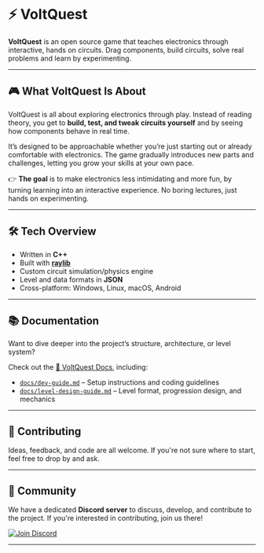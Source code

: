 # ⚡ VoltQuest

**VoltQuest** is an open source game that teaches electronics through interactive, hands on circuits.
Drag components, build circuits, solve real problems and learn by experimenting.

---

## 🎮 What VoltQuest Is About

VoltQuest is all about exploring electronics through play.
Instead of reading theory, you get to **build, test, and tweak circuits yourself** and by seeing how components behave in real time.

It’s designed to be approachable whether you’re just starting out or already comfortable with electronics.
The game gradually introduces new parts and challenges, letting you grow your skills at your own pace.

👉 **The goal** is to make electronics less intimidating and more fun, by turning learning into an interactive experience.
No boring lectures, just hands on experimenting.

---

## 🛠️ Tech Overview

- Written in **C++**
- Built with [**raylib**](https://github.com/raysan5/raylib)
- Custom circuit simulation/physics engine
- Level and data formats in **JSON**
- Cross-platform: Windows, Linux, macOS, Android

---

## 📚 Documentation

Want to dive deeper into the project’s structure, architecture, or level system?

Check out the [📖 VoltQuest Docs](./docs/index.md), including:

- [`docs/dev-guide.md`](./docs/dev-guide.md) – Setup instructions and coding guidelines
- [`docs/level-design-guide.md`](./docs/level-design-guide.md) – Level format, progression design, and mechanics

---

## 🤝 Contributing

Ideas, feedback, and code are all welcome.
If you're not sure where to start, feel free to drop by and ask.

---

## 💬 Community

We have a dedicated **Discord server** to discuss, develop, and contribute to the project.
If you're interested in contributing, join us there!

[![Join Discord](https://img.shields.io/badge/chat-on%20Discord-7289DA?logo=discord\&style=for-the-badge)](https://discord.gg/HVP4kvDVh4)

---

